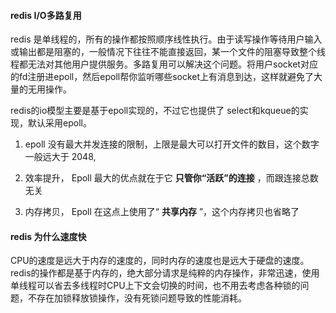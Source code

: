 #### redis I/O多路复用

redis  是单线程的，所有的操作都按照顺序线性执行。由于读写操作等待用户输入或输出都是阻塞的，一般情况下往往不能直接返回，某一个文件的阻塞导致整个线程都无法对其他用户提供服务。多路复用可以解决这个问题。将用户socket对应的fd注册进epoll，然后epoll帮你监听哪些socket上有消息到达，这样就避免了大量的无用操作。

redis的io模型主要是基于epoll实现的，不过它也提供了 select和kqueue的实现，默认采用epoll。

1. epoll 没有最大并发连接的限制，上限是最大可以打开文件的数目，这个数字一般远大于 2048, 

2. 效率提升， Epoll 最大的优点就在于它 **只管你“活跃”的连接** ，而跟连接总数无关

3. 内存拷贝， Epoll 在这点上使用了“ **共享内存**  ”，这个内存拷贝也省略了

#### redis 为什么速度快

CPU的速度是远大于内存的速度的，同时内存的速度也是远大于硬盘的速度。redis的操作都是基于内存的，绝大部分请求是纯粹的内存操作，非常迅速，使用单线程可以省去多线程时CPU上下文会切换的时间，也不用去考虑各种锁的问题，不存在加锁释放锁操作，没有死锁问题导致的性能消耗。

